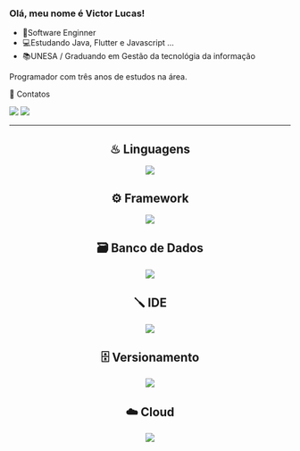 ### Olá, meu nome é <strong>Victor Lucas!</strong>

- 💎Software Enginner
- 💻Estudando Java, Flutter e Javascript ...
- 📚UNESA / Graduando em Gestão da tecnológia da informação

Programador com três anos de estudos na área.

📲 Contatos

 <a href="https://instagram.com/vianadeveloper/" target="_blank"><img src="https://img.shields.io/badge/-Instagram-%23E4405F?style=for-the-badge&logo=instagram&logoColor=white"></a>
  <a href="https://www.linkedin.com/in/vianadeveloper/" target="_blank"><img src="https://img.shields.io/badge/-LinkedIn-%230077B5?style=for-the-badge&logo=linkedin&logoColor=white"></a>

---
<div align="center">
 
## ♨︎ Linguagens

  <img src="https://skillicons.dev/icons?i=java,flutter,javascript,ts&perline=14" />
  


## ⚙️ Framework
  <img src="https://skillicons.dev/icons?i=spring,maven,nodejs,angular,figma,ps,notion&perline=14" />

  
## 🗃️ Banco de Dados
  <img src="https://skillicons.dev/icons?i=mysql,mongodb&perline=14" />

  ## 🪛 IDE
  <img src="https://skillicons.dev/icons?i=vscode,idea,eclipse&perline=14" />

  ## 🗄️ Versionamento
  <img src="https://skillicons.dev/icons?i=git,github&perline=14" />

   ## ☁️ Cloud
  <img src="https://skillicons.dev/icons?i=aws,cloudflare,gcp&perline=14" />

  

  
</div>

